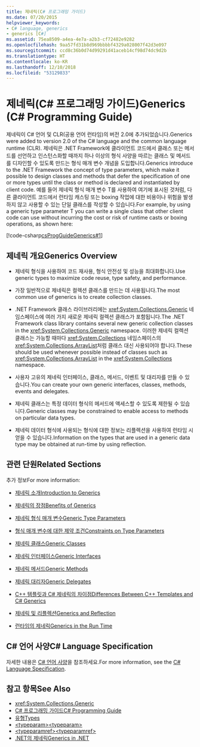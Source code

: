 ```yaml
---
title: 제네릭(C# 프로그래밍 가이드)
ms.date: 07/20/2015
helpviewer_keywords:
- C# language, generics
- generics [C#]
ms.assetid: 75ea8509-a4ea-4e7a-a2b3-cf72482e9282
ms.openlocfilehash: 9aa57fd31b8d969bbbbf4329a028007f42d3e097
ms.sourcegitcommit: ccd8c36b0d74d99291d41aceb14cf98d74dc9d2b
ms.translationtype: HT
ms.contentlocale: ko-KR
ms.lasthandoff: 12/10/2018
ms.locfileid: "53129833"
---
```

# <a name="generics-c-programming-guide"></a><span data-ttu-id="5da70-102">제네릭(C# 프로그래밍 가이드)</span><span class="sxs-lookup"><span data-stu-id="5da70-102">Generics (C# Programming Guide)</span></span>
<span data-ttu-id="5da70-103">제네릭이 C# 언어 및 CLR(공용 언어 런타임)의 버전 2.0에 추가되었습니다.</span><span class="sxs-lookup"><span data-stu-id="5da70-103">Generics were added to version 2.0 of the C# language and the common language runtime (CLR).</span></span> <span data-ttu-id="5da70-104">제네릭은 .NET Framework에 클라이언트 코드에서 클래스 또는 메서드를 선언하고 인스턴스화할 때까지 하나 이상의 형식 사양을 따르는 클래스 및 메서드를 디자인할 수 있도록 만드는 형식 매개 변수 개념을 도입합니다.</span><span class="sxs-lookup"><span data-stu-id="5da70-104">Generics introduce to the .NET Framework the concept of type parameters, which make it possible to design classes and methods that defer the specification of one or more types until the class or method is declared and instantiated by client code.</span></span> <span data-ttu-id="5da70-105">예를 들어 제네릭 형식 매개 변수 T를 사용하여 여기에 표시된 것처럼, 다른 클라이언트 코드에서 런타임 캐스팅 또는 boxing 작업에 대한 비용이나 위험을 발생하지 않고 사용할 수 있는 단일 클래스를 작성할 수 있습니다.</span><span class="sxs-lookup"><span data-stu-id="5da70-105">For example, by using a generic type parameter T you can write a single class that other client code can use without incurring the cost or risk of runtime casts or boxing operations, as shown here:</span></span>  
  
 [!code-csharp[csProgGuideGenerics#1](../../../csharp/programming-guide/generics/codesnippet/CSharp/index_1.cs)]  
  
## <a name="generics-overview"></a><span data-ttu-id="5da70-106">제네릭 개요</span><span class="sxs-lookup"><span data-stu-id="5da70-106">Generics Overview</span></span>  
  
-   <span data-ttu-id="5da70-107">제네릭 형식을 사용하여 코드 재사용, 형식 안전성 및 성능을 최대화합니다.</span><span class="sxs-lookup"><span data-stu-id="5da70-107">Use generic types to maximize code reuse, type safety, and performance.</span></span>  
  
-   <span data-ttu-id="5da70-108">가장 일반적으로 제네릭은 컬렉션 클래스를 만드는 데 사용됩니다.</span><span class="sxs-lookup"><span data-stu-id="5da70-108">The most common use of generics is to create collection classes.</span></span>  
  
-   <span data-ttu-id="5da70-109">.NET Framework 클래스 라이브러리에는 <xref:System.Collections.Generic> 네임스페이스에 여러 가지 새로운 제네릭 컬렉션 클래스가 포함됩니다.</span><span class="sxs-lookup"><span data-stu-id="5da70-109">The .NET Framework class library contains several new generic collection classes in the <xref:System.Collections.Generic> namespace.</span></span> <span data-ttu-id="5da70-110">이러한 제네릭 컬렉션 클래스는 가능할 때마다 <xref:System.Collections> 네임스페이스의 <xref:System.Collections.ArrayList>처럼 클래스 대신 사용되어야 합니다.</span><span class="sxs-lookup"><span data-stu-id="5da70-110">These should be used whenever possible instead of classes such as <xref:System.Collections.ArrayList> in the <xref:System.Collections> namespace.</span></span>  
  
-   <span data-ttu-id="5da70-111">사용자 고유의 제네릭 인터페이스, 클래스, 메서드, 이벤트 및 대리자를 만들 수 있습니다.</span><span class="sxs-lookup"><span data-stu-id="5da70-111">You can create your own generic interfaces, classes, methods, events and delegates.</span></span>  
  
-   <span data-ttu-id="5da70-112">제네릭 클래스는 특정 데이터 형식의 메서드에 액세스할 수 있도록 제한될 수 있습니다.</span><span class="sxs-lookup"><span data-stu-id="5da70-112">Generic classes may be constrained to enable access to methods on particular data types.</span></span>  
  
-   <span data-ttu-id="5da70-113">제네릭 데이터 형식에 사용되는 형식에 대한 정보는 리플렉션을 사용하여 런타임 시 얻을 수 있습니다.</span><span class="sxs-lookup"><span data-stu-id="5da70-113">Information on the types that are used in a generic data type may be obtained at run-time by using reflection.</span></span>  
  
## <a name="related-sections"></a><span data-ttu-id="5da70-114">관련 단원</span><span class="sxs-lookup"><span data-stu-id="5da70-114">Related Sections</span></span>  
 <span data-ttu-id="5da70-115">추가 정보</span><span class="sxs-lookup"><span data-stu-id="5da70-115">For more information:</span></span>  
  
-   [<span data-ttu-id="5da70-116">제네릭 소개</span><span class="sxs-lookup"><span data-stu-id="5da70-116">Introduction to Generics</span></span>](../../../csharp/programming-guide/generics/introduction-to-generics.md)  
  
-   [<span data-ttu-id="5da70-117">제네릭의 장점</span><span class="sxs-lookup"><span data-stu-id="5da70-117">Benefits of Generics</span></span>](../../../csharp/programming-guide/generics/benefits-of-generics.md)  
  
-   [<span data-ttu-id="5da70-118">제네릭 형식 매개 변수</span><span class="sxs-lookup"><span data-stu-id="5da70-118">Generic Type Parameters</span></span>](../../../csharp/programming-guide/generics/generic-type-parameters.md)  
  
-   [<span data-ttu-id="5da70-119">형식 매개 변수에 대한 제약 조건</span><span class="sxs-lookup"><span data-stu-id="5da70-119">Constraints on Type Parameters</span></span>](../../../csharp/programming-guide/generics/constraints-on-type-parameters.md)  
  
-   [<span data-ttu-id="5da70-120">제네릭 클래스</span><span class="sxs-lookup"><span data-stu-id="5da70-120">Generic Classes</span></span>](../../../csharp/programming-guide/generics/generic-classes.md)  
  
-   [<span data-ttu-id="5da70-121">제네릭 인터페이스</span><span class="sxs-lookup"><span data-stu-id="5da70-121">Generic Interfaces</span></span>](../../../csharp/programming-guide/generics/generic-interfaces.md)  
  
-   [<span data-ttu-id="5da70-122">제네릭 메서드</span><span class="sxs-lookup"><span data-stu-id="5da70-122">Generic Methods</span></span>](../../../csharp/programming-guide/generics/generic-methods.md)  
  
-   [<span data-ttu-id="5da70-123">제네릭 대리자</span><span class="sxs-lookup"><span data-stu-id="5da70-123">Generic Delegates</span></span>](../../../csharp/programming-guide/generics/generic-delegates.md)  
  
-   [<span data-ttu-id="5da70-124">C++ 템플릿과 C# 제네릭의 차이점</span><span class="sxs-lookup"><span data-stu-id="5da70-124">Differences Between C++ Templates and C# Generics</span></span>](../../../csharp/programming-guide/generics/differences-between-cpp-templates-and-csharp-generics.md)  
  
-   [<span data-ttu-id="5da70-125">제네릭 및 리플렉션</span><span class="sxs-lookup"><span data-stu-id="5da70-125">Generics and Reflection</span></span>](../../../csharp/programming-guide/generics/generics-and-reflection.md)  
  
-   [<span data-ttu-id="5da70-126">런타임의 제네릭</span><span class="sxs-lookup"><span data-stu-id="5da70-126">Generics in the Run Time</span></span>](../../../csharp/programming-guide/generics/generics-in-the-run-time.md)  
  
## <a name="c-language-specification"></a><span data-ttu-id="5da70-127">C# 언어 사양</span><span class="sxs-lookup"><span data-stu-id="5da70-127">C# Language Specification</span></span>  
 <span data-ttu-id="5da70-128">자세한 내용은 [C# 언어 사양](~/_csharplang/spec/types.md#constructed-types)을 참조하세요.</span><span class="sxs-lookup"><span data-stu-id="5da70-128">For more information, see the [C# Language Specification](~/_csharplang/spec/types.md#constructed-types).</span></span>  
  
## <a name="see-also"></a><span data-ttu-id="5da70-129">참고 항목</span><span class="sxs-lookup"><span data-stu-id="5da70-129">See Also</span></span>

- <xref:System.Collections.Generic>  
- [<span data-ttu-id="5da70-130">C# 프로그래밍 가이드</span><span class="sxs-lookup"><span data-stu-id="5da70-130">C# Programming Guide</span></span>](../../../csharp/programming-guide/index.md)  
- [<span data-ttu-id="5da70-131">유형</span><span class="sxs-lookup"><span data-stu-id="5da70-131">Types</span></span>](../../../csharp/programming-guide/types/index.md)  
- [<span data-ttu-id="5da70-132">\<typeparam></span><span class="sxs-lookup"><span data-stu-id="5da70-132">\<typeparam></span></span>](../../../csharp/programming-guide/xmldoc/typeparam.md)  
- [<span data-ttu-id="5da70-133">\<typeparamref></span><span class="sxs-lookup"><span data-stu-id="5da70-133">\<typeparamref></span></span>](../../../csharp/programming-guide/xmldoc/typeparamref.md)  
- [<span data-ttu-id="5da70-134">.NET의 제네릭</span><span class="sxs-lookup"><span data-stu-id="5da70-134">Generics in .NET</span></span>](../../../standard/generics/index.md)  